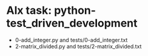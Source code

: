 # Alx task: python-test_driven_development

* 0-add_integer.py and tests/0-add_integer.txt
* 2-matrix_divided.py and tests/2-matrix_divided.txt
